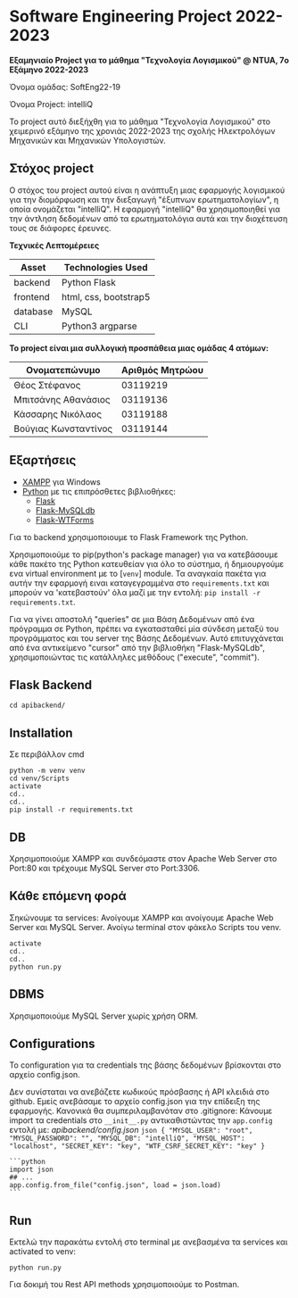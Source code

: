 # Software Engineering Project 2022-2023

**Εξαμηνιαίο Project για το μάθημα "Τεχνολογία Λογισμικού" @ NTUA, 7ο Εξάμηνο 2022-2023**

Όνομα ομάδας: SoftEng22-19

Όνομα Project: intelliQ


Το project αυτό διεξήχθη για το μάθημα "Τεχνολογία Λογισμικού" στο χειμερινό εξάμηνο της χρονιάς 2022-2023 της σχολής Ηλεκτρολόγων Μηχανικών και Μηχανικών Υπολογιστών.



## Στόχος project

Ο στόχος του project αυτού είναι η ανάπτυξη μιας εφαρμογής λογισμικού για την διομόρφωση και την διεξαγωγή "έξυπνων ερωτηματολογίων", η οποία ονομάζεται "intelliQ". Η εφαρμογή "intelliQ" θα χρησιμοποιηθεί για την άντληση δεδομένων από τα ερωτηματολόγια αυτά και την διοχέτευση τους σε διάφορες έρευνες.



**Τεχνικές Λεπτομέρειες** 

| Asset | Technologies Used |
| ----- | ----------- |
| backend | Python Flask |
| frontend | html, css, bootstrap5 |
| database | MySQL |
| CLI | Python3 argparse |



**Το project είναι μια συλλογική προσπάθεια μιας ομάδας 4 ατόμων:** 


| Ονοματεπώνυμο | Αριθμός Μητρώου
| ----- | -----
| Θέος Στέφανος | 03119219
| Μπιτσάνης Αθανάσιος | 03119136
| Κάσσαρης Νικόλαος | 03119188
| Βούγιας Κωνσταντίνος | 03119144

## Εξαρτήσεις

 - [XAMPP](https://www.apachefriends.org/download.html) για Windows
 - [Python](https://www.python.org/downloads/) με τις επιπρόσθετες βιβλιοθήκες:
    - [Flask](https://flask.palletsprojects.com/en/2.0.x/)
    - [Flask-MySQLdb](https://flask-mysqldb.readthedocs.io/en/latest/)
    - [Flask-WTForms](https://flask-wtf.readthedocs.io/en/1.0.x/)

Για το backend χρησιμοποιoυμε το Flask Framework της Python.

Χρησιμοποιoύμε το pip(python's package manager) για να κατεβάσουμε κάθε πακέτο της Python κατευθείαν για όλο το σύστημα, ή δημιουργούμε ενα virtual environment με το [`venv`] module.
Τα αναγκαία πακέτα για αυτήν την εφαρμογή ειναι καταγεγραμμένα στο `requirements.txt` και μπορούν να 'κατεβαστούν' όλα μαζί με την εντολή: `pip install -r requirements.txt`.

Για να γίνει αποστολή "queries" σε μια Βάση Δεδομένων από ένα πρόγραμμα σε Python, πρέπει να εγκατασταθεί μία σύνδεση μεταξύ του προγράμματος και του server της Βάσης Δεδομένων. Αυτό επιτυγχάνεται από ένα αντικείμενο "cursor" από την βιβλιοθήκη "Flask-MySQLdb", χρησιμοποιώντας τις κατάλληλες μεθόδους ("execute", "commit").

## Flask Backend
`cd apibackend/`
 
## Installation
 Σε περιβάλλον cmd
 ```
 python -m venv venv
 cd venv/Scripts
 activate
 cd..
 cd..
 pip install -r requirements.txt
```
 
## DB
Χρησιμοποιούμε XAMPP και συνδεόμαστε στον Apache Web Server στο Port:80 και τρέχουμε MySQL Server στο Port:3306.
 
## Κάθε επόμενη φορά
Σηκώνουμε τα services: Ανοίγουμε XAMPP και ανοίγουμε Apache Web Server και MySQL Server.
Ανοίγω terminal στον φάκελο Scripts του venv. 
```
activate
cd..
cd..
python run.py
```
## DBMS
Χρησιμοποιούμε MySQL Server χωρίς χρήση ORM. 

## Configurations

To configuration για τα credentials της βάσης δεδομένων βρίσκονται στο αρχείο config.json.

Δεν συνίσταται να ανεβάζετε κωδικούς πρόσβασης ή API κλειδιά στο github. Εμείς ανεβάσαμε το αρχείο config.json για την επίδειξη της εφαρμογής. Κανονικά θα συμπεριλαμβανόταν στο .gitignore:
Κάνουμε import τα credentials στο `__init__.py` αντικαθιστώντας την `app.config` εντολή με:
    _apibackend/config.json_
    ```json
    {
        "MYSQL_USER": "root",
        "MYSQL_PASSWORD": "",
        "MYSQL_DB": "intelliQ",
        "MYSQL_HOST": "localhost",
        "SECRET_KEY": "key",
        "WTF_CSRF_SECRET_KEY": "key"
    }
    ```
   
    ```python
    import json
    ## ...
    app.config.from_file("config.json", load = json.load)
    ```

## Run
Εκτελώ την παρακάτω εντολή στο terminal με ανεβασμένα τα services και activated το venv:

```python run.py```

Για δοκιμή του Rest API methods χρησιμοποιούμε το Postman.

